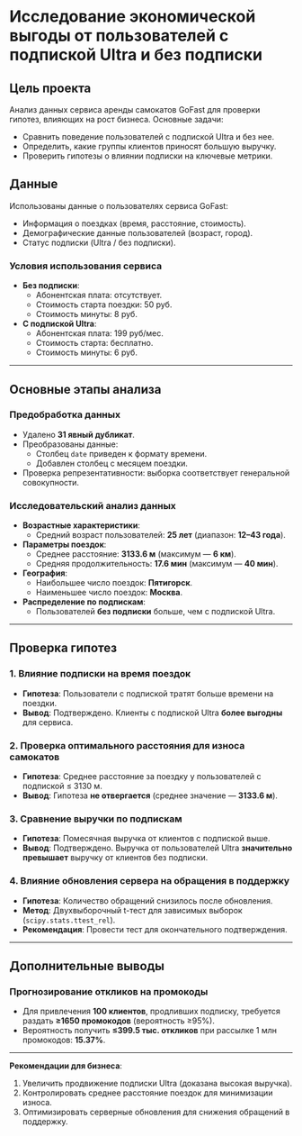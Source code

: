 # Исследование экономической выгоды от пользователей с подпиской Ultra и без подписки

## Цель проекта
Анализ данных сервиса аренды самокатов GoFast для проверки гипотез, влияющих на рост бизнеса. Основные задачи:
- Сравнить поведение пользователей с подпиской Ultra и без нее.
- Определить, какие группы клиентов приносят большую выручку.
- Проверить гипотезы о влиянии подписки на ключевые метрики.

## Данные
Использованы данные о пользователях сервиса GoFast:
- Информация о поездках (время, расстояние, стоимость).
- Демографические данные пользователей (возраст, город).
- Статус подписки (Ultra / без подписки).

### Условия использования сервиса
- **Без подписки**:
  - Абонентская плата: отсутствует.
  - Стоимость старта поездки: 50 руб.
  - Стоимость минуты: 8 руб.
- **С подпиской Ultra**:
  - Абонентская плата: 199 руб/мес.
  - Стоимость старта: бесплатно.
  - Стоимость минуты: 6 руб.

---

## Основные этапы анализа

### Предобработка данных
- Удалено **31 явный дубликат**.
- Преобразованы данные:
  - Столбец `date` приведен к формату времени.
  - Добавлен столбец с месяцем поездки.
- Проверка репрезентативности: выборка соответствует генеральной совокупности.

### Исследовательский анализ данных
- **Возрастные характеристики**:
  - Средний возраст пользователей: **25 лет** (диапазон: **12–43 года**).
- **Параметры поездок**:
  - Среднее расстояние: **3133.6 м** (максимум — **6 км**).
  - Средняя продолжительность: **17.6 мин** (максимум — **40 мин**).
- **География**:
  - Наибольшее число поездок: **Пятигорск**.
  - Наименьшее число поездок: **Москва**.
- **Распределение по подпискам**:
  - Пользователей **без подписки** больше, чем с подпиской Ultra.

---

## Проверка гипотез

### 1. Влияние подписки на время поездок
- **Гипотеза**: Пользователи с подпиской тратят больше времени на поездки.
- **Вывод**: Подтверждено. Клиенты с подпиской Ultra **более выгодны** для сервиса.

### 2. Проверка оптимального расстояния для износа самокатов
- **Гипотеза**: Среднее расстояние за поездку у пользователей с подпиской ≤ 3130 м.
- **Вывод**: Гипотеза **не отвергается** (среднее значение — **3133.6 м**).

### 3. Сравнение выручки по подпискам
- **Гипотеза**: Помесячная выручка от клиентов с подпиской выше.
- **Вывод**: Подтверждено. Выручка от пользователей Ultra **значительно превышает** выручку от клиентов без подписки.

### 4. Влияние обновления сервера на обращения в поддержку
- **Гипотеза**: Количество обращений снизилось после обновления.
- **Метод**: Двухвыборочный t-тест для зависимых выборок (`scipy.stats.ttest_rel`).
- **Рекомендация**: Провести тест для окончательного подтверждения.

---

## Дополнительные выводы
### Прогнозирование откликов на промокоды
- Для привлечения **100 клиентов**, продливших подписку, требуется раздать **≥1650 промокодов** (вероятность ≥95%).
- Вероятность получить **≤399.5 тыс. откликов** при рассылке 1 млн промокодов: **15.37%**.

---

**Рекомендации для бизнеса**:
1. Увеличить продвижение подписки Ultra (доказана высокая выручка).
2. Контролировать среднее расстояние поездок для минимизации износа.
3. Оптимизировать серверные обновления для снижения обращений в поддержку.
